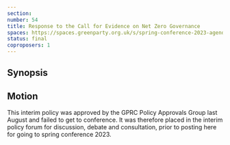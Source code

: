 ```yaml
---
section:
number: 54
title: Response to the Call for Evidence on Net Zero Governance
spaces: https://spaces.greenparty.org.uk/s/spring-conference-2023-agenda-forum/?contentId=119392
status: final
coproposers: 1
---
```

## Synopsis

## Motion
This interim policy was approved by the GPRC Policy Approvals Group last August and failed to get to conference. It was therefore placed in the interim policy forum for discussion, debate and consultation, prior to posting here for going to spring conference 2023.
